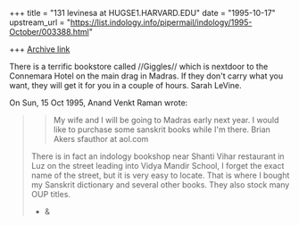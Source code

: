 +++
title = "131 levinesa at HUGSE1.HARVARD.EDU"
date = "1995-10-17"
upstream_url = "https://list.indology.info/pipermail/indology/1995-October/003388.html"

+++
[Archive link](https://list.indology.info/pipermail/indology/1995-October/003388.html)

There is a terrific bookstore called //Giggles// which is nextdoor to the 
Connemara Hotel on the main drag in Madras. If they don't carry what you 
want, they will get it for you in a couple of hours. Sarah LeVine.

On Sun, 15 Oct 1995, Anand Venkt Raman wrote:

> > My wife and I will be going to Madras early next year. I would like to
> > purchase some sanskrit books while I'm there.
> > Brian Akers
> > sfauthor at aol.com
> 
> There is in fact an indology bookshop near Shanti Vihar restaurant
> in Luz on the street leading into Vidya Mandir School, I forget the
> exact name of the street, but it is very easy to locate. That is
> where I bought my Sanskrit dictionary and several other books. They
> also stock many OUP titles.
> 
> - &
>  
> 





